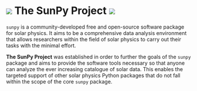 # ![](https://avatars.githubusercontent.com/sunpy?size=28) The SunPy Project ![](https://avatars.githubusercontent.com/sunpy?size=28)

`sunpy` is a community-developed free and open-source software package for solar physics.
It aims to be a comprehensive data analysis environment that allows researchers within the field of solar physics to carry out their tasks with the minimal effort.

**The SunPy Project** was established in order to further the goals of the `sunpy` package and aims to provide the software tools necessary so that anyone can analyze the ever increasing catalogue of solar data.
This enables the targeted support of other solar physics Python packages that do not fall within the scope of the core `sunpy` package.
